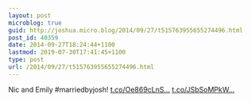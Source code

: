 ```yaml
---
layout: post
microblog: true
guid: http://joshua.micro.blog/2014/09/27/t515763955655274496.html
post_id: 40359
date: 2014-09-27T18:24:44+1100
lastmod: 2019-07-30T17:41:45+1100
type: post
url: /2014/09/27/t515763955655274496.html
---
```

Nic and Emily #marriedbyjosh! [t.co/Oe869cLnS...](http://t.co/Oe869cLnSk) [t.co/JSbSoMPkW...](http://t.co/JSbSoMPkWw)
